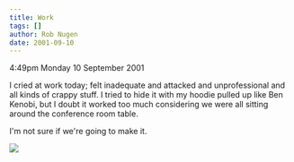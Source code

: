 ```yaml
---
title: Work
tags: []
author: Rob Nugen
date: 2001-09-10
---
```


<p class=date>4:49pm Monday 10 September 2001</p>

<p>I cried at work today; felt inadequate and attacked and unprofessional
and all kinds of crappy stuff.  I tried to hide it with my hoodie pulled up
like Ben Kenobi, but I doubt it worked too much considering we were all
sitting around the conference room table.</p>

<p>I'm not sure if we're going to make it.</p>

<p><img src="/images/rob/wL-ROB.gif"></p>
